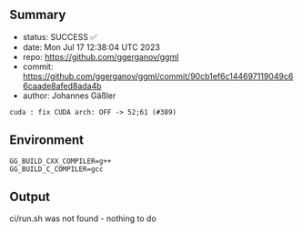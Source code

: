 ## Summary

- status: SUCCESS ✅
- date:   Mon Jul 17 12:38:04 UTC 2023
- repo:   https://github.com/ggerganov/ggml
- commit: https://github.com/ggerganov/ggml/commit/90cb1ef6c144697119049c66caade8afed8ada4b
- author: Johannes Gäßler
```
cuda : fix CUDA arch: OFF -> 52;61 (#389)
```

## Environment

```
GG_BUILD_CXX_COMPILER=g++
GG_BUILD_C_COMPILER=gcc
```

## Output

ci/run.sh was not found - nothing to do
